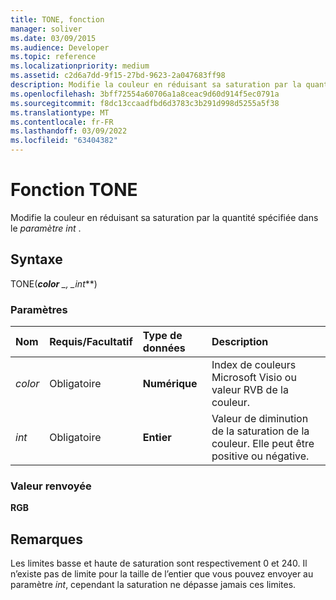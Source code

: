 ```yaml
---
title: TONE, fonction
manager: soliver
ms.date: 03/09/2015
ms.audience: Developer
ms.topic: reference
ms.localizationpriority: medium
ms.assetid: c2d6a7dd-9f15-27bd-9623-2a047683ff98
description: Modifie la couleur en réduisant sa saturation par la quantité spécifiée dans le paramètre int.
ms.openlocfilehash: 3bff72554a60706a1a8ceac9d60d914f5ec0791a
ms.sourcegitcommit: f8dc13ccaadfbd6d3783c3b291d998d5255a5f38
ms.translationtype: MT
ms.contentlocale: fr-FR
ms.lasthandoff: 03/09/2022
ms.locfileid: "63404382"
---
```

# <a name="tone-function"></a>Fonction TONE

Modifie la couleur en réduisant sa saturation par la quantité spécifiée dans le _paramètre int_ .
  
## <a name="syntax"></a>Syntaxe

TONE(***color** _, _*_int_**)
  
### <a name="parameters"></a>Paramètres

|**Nom**|**Requis/Facultatif**|**Type de données**|**Description**|
|:-----|:-----|:-----|:-----|
| _color_ <br/> |Obligatoire  <br/> |**Numérique** <br/> |Index de couleurs Microsoft Visio ou valeur RVB de la couleur. |
| _int_ <br/> |Obligatoire  <br/> |**Entier** <br/> |Valeur de diminution de la saturation de la couleur. Elle peut être positive ou négative. |

### <a name="return-value"></a>Valeur renvoyée

 **RGB**
  
## <a name="remarks"></a>Remarques

Les limites basse et haute de saturation sont respectivement 0 et 240. Il n’existe pas de limite pour la taille de l’entier que vous pouvez envoyer au paramètre _int_, cependant la saturation ne dépasse jamais ces limites.
  